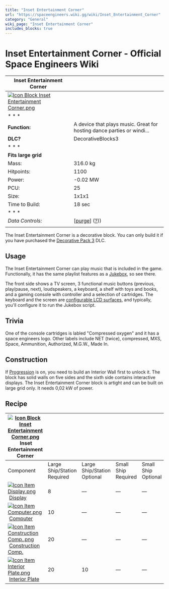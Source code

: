 ```yaml
---
title: "Inset Entertainment Corner"
url: "https://spaceengineers.wiki.gg/wiki/Inset_Entertainment_Corner"
category: "General"
wiki_page: "Inset Entertainment Corner"
includes_blocks: true
---
```


# Inset Entertainment Corner - Official Space Engineers Wiki

| Inset Entertainment Corner |     |
| --- | --- |
| [![Icon Block Inset Entertainment Corner.png](https://spaceengineers.wiki.gg/images/1/18/Icon_Block_Inset_Entertainment_Corner.png?f7bb37)](https://spaceengineers.wiki.gg/wiki/File:Icon_Block_Inset_Entertainment_Corner.png) |     |
| * * * |     |
| **Function:** | A device that plays music. Great for hosting dance parties or windi... |
| **DLC?** | DecorativeBlocks3 |
| * * * |     |
| **Fits large grid** |     |
| Mass: | 316.0 kg |
| Hitpoints: | 1100 |
| Power: | \-0.02 MW |
| PCU: | 25  |
| Size: | 1x1x1 |
| Time to Build: | 18 sec |
| * * * |     |
| _Data Controls:_ | \[[purge](https://spaceengineers.wiki.gg/wiki/Inset_Entertainment_Corner?action=purge)\] ([?](https://spaceengineers.wiki.gg/wiki/Template:Info_Block))) |
|     |     |

The Inset Entertainment Corner is a decorative block. You can only build it if you have purchased the [Decorative Pack 3](https://spaceengineers.wiki.gg/wiki/Decorative_Pack_3 "Decorative Pack 3") DLC.

## Usage

The Inset Entertainment Corner can play music that is included in the game. Functionally, it has the same playlist features as a [Jukebox](https://spaceengineers.wiki.gg/wiki/Jukebox "Jukebox"), so see there.

The front side shows a TV screen, 3 functional music buttons (previous, play/pause, next), loudspeakers, a keyboard, a shelf with toys and books, and a gaming console with controller and a selection of cartridges. The keyboard and the screen are [configurable LCD surfaces](https://spaceengineers.wiki.gg/wiki/LCD_Surface_Options "LCD Surface Options"), and typically, you'll configure it to run the Jukebox script.

## Trivia

One of the console cartridges is labled "Compressed oxygen" and it has a space engineers logo. Other labels include NET (twice), compressed, MXS, Space, Ammunition, Authorized, M.G.W., Made In.

## Construction

If [Progression](https://spaceengineers.wiki.gg/wiki/Progression "Progression") is on, you need to build an Interior Wall first to unlock it. The block has solid walls on five sides and the sixth side contains interactive displays. The Inset Entertainment Corner block is artight and can be built on large grid only. It needs 0,02 kW of power.

## Recipe

| [![Icon Block Inset Entertainment Corner.png](https://spaceengineers.wiki.gg/images/thumb/1/18/Icon_Block_Inset_Entertainment_Corner.png/21px-Icon_Block_Inset_Entertainment_Corner.png?f7bb37)](https://spaceengineers.wiki.gg/wiki/Inset_Entertainment_Corner "Inset Entertainment Corner") Inset Entertainment Corner |     |     |     |     |
| --- | --- | --- | --- | --- |
| Component | Large Ship/Station  <br>Required | Large Ship/Station  <br>Optional | Small Ship  <br>Required | Small Ship  <br>Optional |
| [![Icon Item Display.png](https://spaceengineers.wiki.gg/images/thumb/4/44/Icon_Item_Display.png/21px-Icon_Item_Display.png?a444bc)](https://spaceengineers.wiki.gg/wiki/Display "Display") [Display](https://spaceengineers.wiki.gg/wiki/Display "Display") | 8   | —   | —   | —   |
| [![Icon Item Computer.png](https://spaceengineers.wiki.gg/images/thumb/7/72/Icon_Item_Computer.png/21px-Icon_Item_Computer.png?65c1a4)](https://spaceengineers.wiki.gg/wiki/Computer "Computer") [Computer](https://spaceengineers.wiki.gg/wiki/Computer "Computer") | 10  | —   | —   | —   |
| [![Icon Item Construction Comp..png](https://spaceengineers.wiki.gg/images/thumb/4/45/Icon_Item_Construction_Comp..png/21px-Icon_Item_Construction_Comp..png?cdc26f)](https://spaceengineers.wiki.gg/wiki/Construction_Comp. "Construction Comp.") [Construction Comp.](https://spaceengineers.wiki.gg/wiki/Construction_Comp. "Construction Comp.") | 20  | —   | —   | —   |
| [![Icon Item Interior Plate.png](https://spaceengineers.wiki.gg/images/thumb/7/77/Icon_Item_Interior_Plate.png/21px-Icon_Item_Interior_Plate.png?d80f8e)](https://spaceengineers.wiki.gg/wiki/Interior_Plate "Interior Plate") [Interior Plate](https://spaceengineers.wiki.gg/wiki/Interior_Plate "Interior Plate") | 20  | 10  | —   | —   |